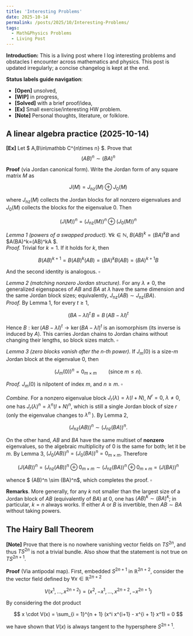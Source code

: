 ```yaml
---
title: 'Interesting Problems'
date: 2025-10-14
permalink: /posts/2025/10/Interesting-Problems/
tags:
  - Math&Physics Problems
  - Living Post
---
```

**Introduction:** This is a living post where I log interesting problems and obstacles I encounter across mathematics and physics. This post is updated irregularly; a concise changelog is kept at the end.

**Status labels guide navigation**:

- **[Open]** unsolved,
- **[WIP]** in progress,
- **[Solved]** with a brief proof/idea,
- **[Ex]** Small exercise/interesting HW problem.
- **[Note]** Personal thoughts, literature, or folklore.

A linear algebra practice (2025-10-14)
---

**[Ex]** Let $ A,B\in\mathbb C^{n\times n} $. Prove that
$$
(AB)^n \sim (BA)^n
$$

**Proof** (via Jordan canonical form). Write the Jordan form of any square matrix $M$ as

$$
J(M)=J_{\mathrm{nz}}(M)\oplus J_0(M)
$$

where $J_{\mathrm{nz}}(M)$ collects the Jordan blocks for all nonzero eigenvalues and $J_0(M)$ collects the blocks for the eigenvalue $0$. Then

$$
\big(J(M)\big)^n=\big(J_{\mathrm{nz}}(M)\big)^n\oplus \big(J_0(M)\big)^n
$$

*Lemma 1 (powers of a swapped product).* $\forall k\in\mathbb N$, $B(AB)^k=(BA)^kB$ and $A(BA)^k=(AB)^kA $. \
*Proof.* Trivial for $k=1$. If it holds for $k$, then

$$
B(AB)^{k+1} = B(AB)^k(AB) = (BA)^kB(AB) = (BA)^{k+1} B
$$

And the second identity is analogous. $\square$

*Lemma 2 (matching nonzero Jordan structure).* For any $\lambda\neq 0$, the generalized eigenspaces of $AB$ and $BA$ at $\lambda$ have the same dimension and the same Jordan block sizes; equivalently, $J_{\mathrm{nz}}(AB)\sim J_{\mathrm{nz}}(BA)$. \
*Proof.* By Lemma 1, for every $t\ge1$,

$$
(BA-\lambda I)^t\,B=B\,(AB-\lambda I)^t
$$

Hence $B:\ker(AB-\lambda I)^t\longrightarrow \ker(BA - \lambda I)^t$ is an isomorphism (its inverse is induced by $A$). This carries Jordan chains to Jordan chains without changing their lengths, so block sizes match. $\square$

*Lemma 3 (zero blocks vanish after the $n$-th power).* If $J_m(0)$ is a size-$m$ Jordan block at the eigenvalue $0$, then

$$
\big(J_m(0)\big)^n = 0_{m\times m} \qquad (\text{since }m\le n).
$$

*Proof.* $J_m(0)$ is nilpotent of index $m$, and $n\ge m$. $\square$

*Combine.* For a nonzero eigenvalue block $J_r(\lambda)=\lambda(I+N)$, $N^r=0,\ \lambda\neq0$, one has $J_r(\lambda)^n=\lambda^n(I+N)^n$, which is still a single Jordan block of size $r$ (only the eigenvalue changes to $\lambda^n$ ). By Lemma 2,

$$
\big(J_{\mathrm{nz}}(AB)\big)^n \sim \big(J_{\mathrm{nz}}(BA)\big)^n .
$$

On the other hand, $AB$ and $BA$ have the same multiset of **nonzero** eigenvalues, so the algebraic multiplicity of $0$ is the same for both; let it be $m$. By Lemma 3, $\big(J_0(AB)\big)^n=\big(J_0(BA)\big)^n=0_{m\times m}$. Therefore

$$
\big(J(AB)\big)^n = \big(J_{\mathrm{nz}}(AB)\big)^n\oplus 0_{m\times m} \sim \big(J_{\mathrm{nz}}(BA)\big)^n\oplus 0_{m\times m} = \big(J(BA)\big)^n
$$

whence $ (AB)^n \sim (BA)^n$, which completes the proof. $\square$

**Remarks**. More generally, for any $k$ not smaller than the largest size of a Jordan block of $AB$ (equivalently of $BA$) at $0$, one has $(AB)^k\sim (BA)^k$; in particular, $k = n$ always works. If either $A$ or $B$ is invertible, then $AB\sim BA$ without taking powers.

The Hairy Ball Theorem
---

**[Note]** Prove that there is no nowhere vanishing vector fields on $TS^{2n}$, and thus $TS^{2n}$ is not a trivial bundle. Also show that the statement is not true on $TS^{2n+1}$.

**Proof** (Via antipodal map). First, embedded $S^{2n+1}$ in $\mathbb{R}^{2n+2}$, consider the the vector field defined by $\forall x \in \mathbb{R}^{2n+2}$

$$
V(x^{1}, \dots, x^{2n+2}) = (x^2, -x^1, \dots, x^{2n+2}, -x^{2n+1})
$$

By considering the dot product

$$
x \cdot V(x) = \sum_{i = 1}^{n + 1} (x^i x^{i+1} - x^{i + 1} x^1) = 0
$$

we have shown that $V(x)$ is always tangent to the hypersphere $S^{2n+1}$.
